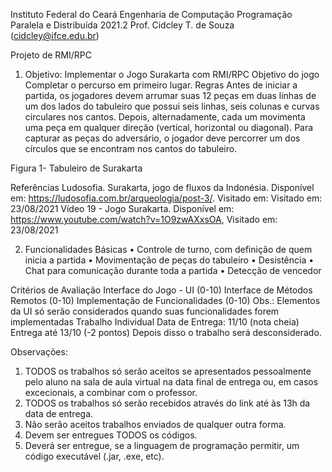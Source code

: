 Instituto Federal do Ceará
Engenharia de Computação
Programação Paralela e Distribuída
2021.2
Prof. Cidcley T. de Souza (cidcley@ifce.edu.br)

Projeto de RMI/RPC
1) Objetivo: Implementar o Jogo Surakarta com RMI/RPC
Objetivo do jogo
Completar o percurso em primeiro lugar.
Regras
Antes de iniciar a partida, os jogadores devem arrumar suas 12 peças em duas
linhas de um dos lados do tabuleiro que possui seis linhas, seis colunas e curvas
circulares nos cantos. Depois, alternadamente, cada um movimenta uma peça em
qualquer direção (vertical, horizontal ou diagonal). Para capturar as peças do
adversário, o jogador deve percorrer um dos círculos que se encontram nos cantos do
tabuleiro.

Figura 1- Tabuleiro de Surakarta

Referências
Ludosofia. Surakarta, jogo de fluxos da Indonésia. Disponível em:
https://ludosofia.com.br/arqueologia/post-3/. Visitado em: Visitado em: 23/08/2021
Vídeo 19 - Jogo Surakarta. Disponível em: https://www.youtube.com/watch?v=1O9zwAXxsOA,
Visitado em: 23/08/2021

2) Funcionalidades Básicas
• Controle de turno, com definição de quem inicia a partida
• Movimentação de peças do tabuleiro
• Desistência
• Chat para comunicação durante toda a partida
• Detecção de vencedor

Critérios de Avaliação
Interface do Jogo - UI (0-10)
Interface de Métodos Remotos (0-10)
Implementação de Funcionalidades (0-10)
Obs.: Elementos da UI só serão considerados quando suas funcionalidades forem
implementadas
Trabalho Individual
Data de Entrega: 11/10 (nota cheia)
Entrega até 13/10 (-2 pontos)
Depois disso o trabalho será desconsiderado.

Observações:
1. TODOS os trabalhos só serão aceitos se apresentados pessoalmente pelo
aluno na sala de aula virtual na data final de entrega ou, em casos excecionais,
a combinar com o professor.
2. TODOS os trabalhos só serão recebidos através do link até às 13h da data de
entrega.
3. Não serão aceitos trabalhos enviados de qualquer outra forma.
4. Devem ser entregues TODOS os códigos.
5. Deverá ser entregue, se a linguagem de programação permitir, um código
executável (.jar, .exe, etc).

